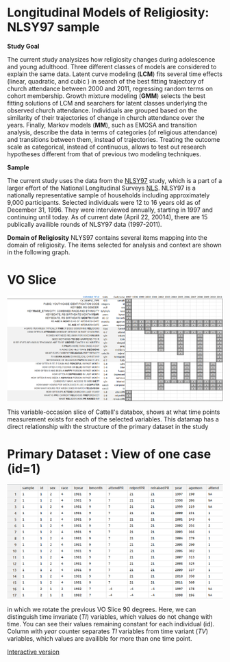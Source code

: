 
Longitudinal Models of Religiosity: NLSY97 sample
========================================================

**Study Goal**

The current study analysizes how religiosity changes during adolescence and young adulthood. Three different classes of models are considered to explain the same data. Latent curve modeling (**LCM**) fits  several time effects (linear, quadratic, and cubic ) in search of the best fitting trajectory of  church attendance between 2000 and 2011, regressing random terms on cohort membership. Growth mixture modeling (**GMM**) selects the best fitting solutions of LCM and searchers for latent classes underlying the observed church attendance. Individuals are grouped based on the similarity of their trajectories of change in church attendance over the years. Finally, Markov models (**MM**), such as EMOSA and transition analysis, describe the data in terms of categories (of religious attendance) and transitions between them, instead of trajectories. Treating the outcome scale as categorical, instead of continuous, allows to test out research hypotheses different from that of previous two modeling techniques.

**Sample**

The current study uses the data from the [NLSY97](http://www.bls.gov/nls/nlsy97.htm) study, which is a part of a larger effort of the National Longitudinal Surveys [NLS](http://www.bls.gov/nls/). NLSY97 is a nationally representative sample of households including approximately 9,000 participants. Selected individuals were 12 to 16 years old as of December 31, 1996. They were interviewed annually, starting in 1997 and continuing until today. As of current date (April 22, 20014), there are 15 publically availible rounds of NLSY97 data (1997-2011).

**Domain of Religiosity**
NLYS97 contains several items mapping into the domain of religiosity. The items selected for analysis and context are shown in the following graph. 
# VO Slice 
<img link src="./Documentation/figure_rmd/variables_layout.png" alt="Databox slice" style="width:700px;"/>  

This variable-occasion slice of Cattell's databox, shows at what time points measurement exists for each of the selected variables. This datamap has a direct relationship with the structure of the primary dataset in the study
# Primary Dataset : View of one case (id=1)
<img link src="./Documentation/figure_rmd/variables_layout_dsL.png" alt="Databox slice" style="width:700px;"/>  

in which we rotate the previous VO Slice 90 degrees. Here, we can distinguish time invariate (*TI*) variables, which values do not change with time. You can see their values remaining constant for each individual (id). Column with *year* counter separates *TI* variables from time variant (*TV*) variables, which values are availible for more than one time point.

[Interactive version]("./www/slice-vo.html")
